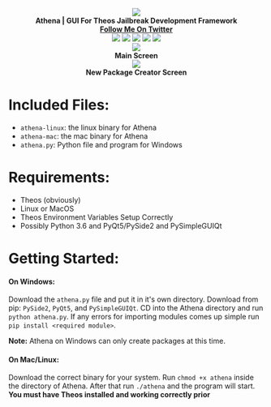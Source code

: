 <p align='center'>
  <img src='https://i.imgur.com/18Ai6wd.png'></br>
  <b>Athena | GUI For Theos Jailbreak Development Framework</b></br>
  <a href='https://twitter.com/maxbridgland'><b>Follow Me On Twitter</b></a></br>
  <a href='https://github.com/M4cs/Athena/stars'><img src='https://img.shields.io/github/stars/M4cs/Athena.svg'></a>
  <a href='https://github.com/M4cs/Athena/issues'><img src='https://img.shields.io/github/issues/M4cs/Athena.svg'></a>
  <img src='https://img.shields.io/badge/version-1.0.0-ff69b5.svg'>
  <a href='https://github.com/M4cs/Athena/forks'><img src='https://img.shields.io/github/forks/M4cs/Athena.svg'></a>
  <a href='https://github.com/M4cs/Athena/license'><img src='https://img.shields.io/github/license/M4cs/Athena.svg'></a>
  </br><img src='https://i.imgur.com/eGC61LZ.png'></br><b>Main Screen</b>
  </br><img src='https://i.imgur.com/kbmZyw9.png'></br><b>New Package Creator Screen</b>
</p>


# Included Files:

- `athena-linux`: the linux binary for Athena
- `athena-mac`: the mac binary for Athena
- `athena.py`: Python file and program for Windows
# Requirements:

- Theos (obviously)
- Linux or MacOS
- Theos Environment Variables Setup Correctly
- Possibly Python 3.6 and PyQt5/PySide2 and PySimpleGUIQt

# Getting Started:

#### On Windows:

Download the `athena.py` file and put it in it's own directory. Download from pip: `PySide2`, `PyQt5`, and `PySimpleGUIQt`. CD into the Athena directory and run `python athena.py`. If any errors for importing modules comes up simple run `pip install <required module>`.

**Note:** Athena on Windows can only create packages at this time.

#### On Mac/Linux:

Download the correct binary for your system. Run `chmod +x athena` inside the directory of Athena. After that run `./athena` and the program will start. **You must have Theos installed and working correctly prior**
